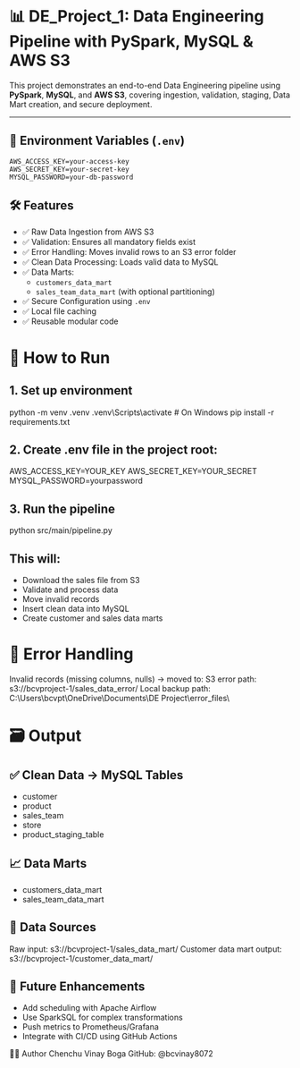 # 📊 DE_Project_1: Data Engineering Pipeline with PySpark, MySQL & AWS S3

This project demonstrates an end-to-end Data Engineering pipeline using **PySpark**, **MySQL**, and **AWS S3**, covering ingestion, validation, staging, Data Mart creation, and secure deployment.

---

## 🔐 Environment Variables (`.env`)

```env
AWS_ACCESS_KEY=your-access-key
AWS_SECRET_KEY=your-secret-key
MYSQL_PASSWORD=your-db-password
```

## 🛠 Features

- ✅ Raw Data Ingestion from AWS S3  
- ✅ Validation: Ensures all mandatory fields exist  
- ✅ Error Handling: Moves invalid rows to an S3 error folder  
- ✅ Clean Data Processing: Loads valid data to MySQL  
- ✅ Data Marts:
  - `customers_data_mart`
  - `sales_team_data_mart` (with optional partitioning)  
- ✅ Secure Configuration using `.env`  
- ✅ Local file caching  
- ✅ Reusable modular code  


# 🚀 How to Run
## 1. Set up environment
python -m venv .venv
.venv\Scripts\activate        # On Windows
pip install -r requirements.txt

## 2. Create .env file in the project root:
AWS_ACCESS_KEY=YOUR_KEY
AWS_SECRET_KEY=YOUR_SECRET
MYSQL_PASSWORD=yourpassword

## 3. Run the pipeline
python src/main/pipeline.py

## This will:
- Download the sales file from S3
- Validate and process data
- Move invalid records
- Insert clean data into MySQL
- Create customer and sales data marts

# 🧹 Error Handling
Invalid records (missing columns, nulls) → moved to:
S3 error path: s3://bcvproject-1/sales_data_error/
Local backup path:
C:\Users\bcvpt\OneDrive\Documents\DE Project\error_files\

# 🗃 Output
## ✅ Clean Data → MySQL Tables
- customer
- product
- sales_team
- store
- product_staging_table

## 📈 Data Marts
- customers_data_mart
- sales_team_data_mart

## 🧊 Data Sources
Raw input: s3://bcvproject-1/sales_data_mart/
Customer data mart output: s3://bcvproject-1/customer_data_mart/

## 🧩 Future Enhancements
- Add scheduling with Apache Airflow
- Use SparkSQL for complex transformations
- Push metrics to Prometheus/Grafana
- Integrate with CI/CD using GitHub Actions

👨‍💻 Author
Chenchu Vinay Boga
GitHub: @bcvinay8072
